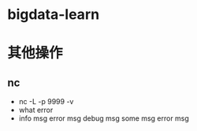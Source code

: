 # bigdata-learn
# 其他操作
## nc
- nc -L -p 9999 -v
- what error
- info msg
error msg
debug msg
some msg
error msg